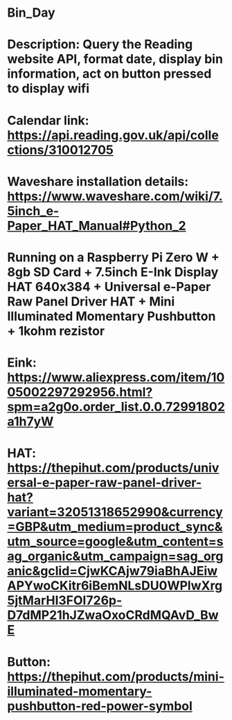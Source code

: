 # Bin_Day
# Description: Query the Reading website API, format date, display bin information, act on button pressed to display wifi
# Calendar link: https://api.reading.gov.uk/api/collections/310012705
# Waveshare installation details: https://www.waveshare.com/wiki/7.5inch_e-Paper_HAT_Manual#Python_2
# Running on a Raspberry Pi Zero W + 8gb SD Card + 7.5inch E-Ink Display HAT 640x384 + Universal e-Paper Raw Panel Driver HAT + Mini Illuminated Momentary Pushbutton + 1kohm rezistor
# Eink: https://www.aliexpress.com/item/1005002297292956.html?spm=a2g0o.order_list.0.0.72991802a1h7yW
# HAT: https://thepihut.com/products/universal-e-paper-raw-panel-driver-hat?variant=32051318652990&currency=GBP&utm_medium=product_sync&utm_source=google&utm_content=sag_organic&utm_campaign=sag_organic&gclid=CjwKCAjw79iaBhAJEiwAPYwoCKitr6iBemNLsDU0WPlwXrg5jtMarHI3FOI726p-D7dMP21hJZwaOxoCRdMQAvD_BwE
# Button: https://thepihut.com/products/mini-illuminated-momentary-pushbutton-red-power-symbol
